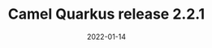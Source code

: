 ---
url: "/releases/q-2.2.1/"
date: 2022-01-14
type: release-note
version: 2.2.1
title: "Camel Quarkus release 2.2.1"
preview: ""
changelog: ""
category: "camel-quarkus"
milestone: 18
jdk: [11]
---